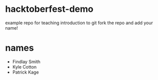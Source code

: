 # hacktoberfest-demo
example repo for teaching introduction to git
fork the repo and add your name!
# names
- Findlay Smith
- Kyle Cotton
- Patrick Kage
